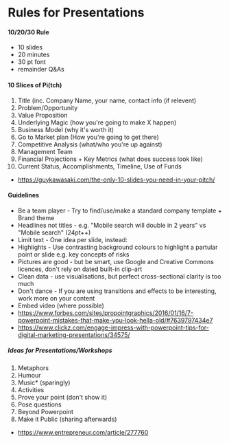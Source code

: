 # Rules for Presentations

#### 10/20/30 Rule
- 10 slides
- 20 minutes
- 30 pt font
- remainder Q&As
#### 10 Slices of Pi(tch)
1. Title (inc. Company Name, your name, contact info (if relevent)
2. Problem/Opportunity
3. Value Proposition
4. Underlying Magic (how you're going to make X happen)
5. Business Model (why it's worth it)
6. Go to Market plan (How you're going to get there)
7. Competitive Analysis (what/who you're up against)
8. Management Team
9. Financial Projections + Key Metrics (what does success look like)
10. Current Status, Accomplishments, Timeline, Use of Funds
- https://guykawasaki.com/the-only-10-slides-you-need-in-your-pitch/

#### Guidelines
- Be a team player - Try to find/use/make a standard company template + Brand theme
- Headlines not titles - e.g. "Mobile search will double in 2 years" vs "Mobile search" (24pt++)
- Limit text - One idea per slide, instead:
- Highlights - Use contrasting background colours to highlight a partular point or slide e.g. key concepts of risks
- Pictures are good - but be smart, use Google and Creative Commons licences, don't rely on dated built-in clip-art
- Clean data - use visualisations, but perfect cross-sectional clarity is too much
- Don't dance - If you are using transitions and effects to be interesting, work more on your content
- Embed video (where possible)
- https://www.forbes.com/sites/propointgraphics/2016/01/16/7-powerpoint-mistakes-that-make-you-look-hella-old/#7639797434e7
- https://www.clickz.com/engage-impress-with-powerpoint-tips-for-digital-marketing-presentations/34575/

##### Ideas for Presentations/Workshops
1. Metaphors
2. Humour
3. Music* (sparingly)
4. Activities
5. Prove your point (don't show it)
6. Pose questions
7. Beyond Powerpoint
8. Make it Public (sharing afterwards)
- https://www.entrepreneur.com/article/277760
